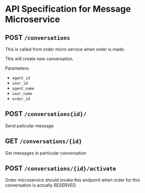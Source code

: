 # API Specification for Message Microservice 

## POST `/conversations`

This is called from order micro service when order is made.

This will create new conversation. 

Parameters: 
* `agent_id`
* `user_id`
* `agent_name`
* `user_name`
* `order_id`


## POST `/conversations{id}/`

Send paticular message 

## GET `/conversations/{id}`

Get messages in particular conversation

## POST `/conversations/{id}/activate`

Order microservice should invoke this endpoint when order for this conversation is actually RESERVED.
